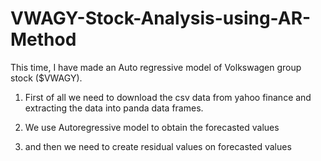 # VWAGY-Stock-Analysis-using-AR-Method

This time, I have made an Auto regressive model of Volkswagen group stock ($VWAGY). 

1. First of all we need to download the csv data from yahoo finance and extracting the data into panda data frames.


2. We use Autoregressive model to obtain the forecasted values


3. and then we need to create residual values on forecasted values

